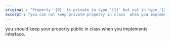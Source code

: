 ```yaml
---
original : "Property '{0}' is private in type '{1}' but not in type '{2}'"
excerpt : "you can not keep private propetry in class  when you implements interfaces "
---
```


you should keep your property public in class when you implements interface.